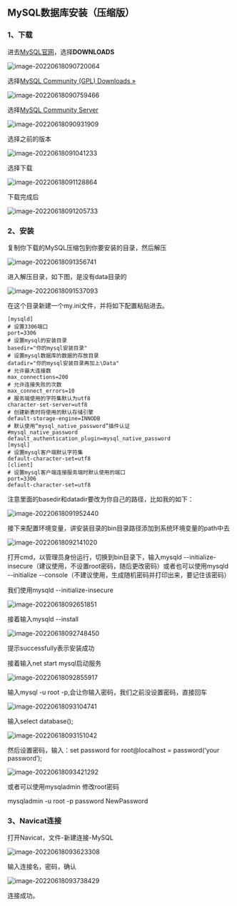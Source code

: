 ## MySQL数据库安装（压缩版）



### 1、下载

进去[MySQL官网](https://dev.mysql.com/)，选择**DOWNLOADS**

![image-20220618090720064](https://raw.githubusercontent.com/kangyouwei111/image/master/img/image-20220618090720064.png)

选择[MySQL Community (GPL) Downloads »](https://dev.mysql.com/downloads/)

![image-20220618090759466](https://raw.githubusercontent.com/kangyouwei111/image/master/img/image-20220618090759466.png)

选择[MySQL Community Server](https://dev.mysql.com/downloads/mysql/)

![image-20220618090931909](https://raw.githubusercontent.com/kangyouwei111/image/master/img/image-20220618090931909.png)

选择之前的版本

![image-20220618091041233](https://raw.githubusercontent.com/kangyouwei111/image/master/img/image-20220618091041233.png)

选择下载

![image-20220618091128864](https://raw.githubusercontent.com/kangyouwei111/image/master/img/image-20220618091128864.png)

下载完成后

![image-20220618091205733](https://raw.githubusercontent.com/kangyouwei111/image/master/img/image-20220618091205733.png)



### 2、安装

复制你下载的MySQL压缩包到你要安装的目录，然后解压

![image-20220618091356741](https://raw.githubusercontent.com/kangyouwei111/image/master/img/image-20220618091356741.png)

进入解压目录，如下图，是没有data目录的

![image-20220618091537093](https://raw.githubusercontent.com/kangyouwei111/image/master/img/image-20220618091537093.png)

在这个目录新建一个my.ini文件，并将如下配置粘贴进去。

```
[mysqld]
# 设置3306端口
port=3306
# 设置mysql的安装目录
basedir="你的mysql安装目录"
# 设置mysql数据库的数据的存放目录
datadir="你的mysql安装目录再加上\Data"
# 允许最大连接数
max_connections=200
# 允许连接失败的次数
max_connect_errors=10
# 服务端使用的字符集默认为utf8
character-set-server=utf8
# 创建新表时将使用的默认存储引擎
default-storage-engine=INNODB
# 默认使用“mysql_native_password”插件认证
#mysql_native_password
default_authentication_plugin=mysql_native_password
[mysql]
# 设置mysql客户端默认字符集
default-character-set=utf8
[client]
# 设置mysql客户端连接服务端时默认使用的端口
port=3306
default-character-set=utf8

```

注意里面的basedir和datadir要改为你自己的路径，比如我的如下：

![image-20220618091952440](https://raw.githubusercontent.com/kangyouwei111/image/master/img/image-20220618091952440.png)

接下来配置环境变量，讲安装目录的bin目录路径添加到系统环境变量的path中去

![image-20220618092141020](https://raw.githubusercontent.com/kangyouwei111/image/master/img/image-20220618092141020.png)

打开cmd，以管理员身份运行，切换到bin目录下，输入mysqld  --initialize-insecure（建议使用，不设置root密码，随后更改密码）或者也可以使用mysqld  --initialize --console（不建议使用，生成随机密码并打印出来，要记住该密码）

我们使用mysqld  --initialize-insecure

![image-20220618092651851](https://raw.githubusercontent.com/kangyouwei111/image/master/img/image-20220618092651851.png)

接着输入mysqld --install

![image-20220618092748450](https://raw.githubusercontent.com/kangyouwei111/image/master/img/image-20220618092748450.png)

提示successfully表示安装成功

接着输入net start mysql启动服务

![image-20220618092855917](https://raw.githubusercontent.com/kangyouwei111/image/master/img/image-20220618092855917.png)

输入mysql -u root -p,会让你输入密码，我们之前没设置密码，直接回车

![image-20220618093104741](https://raw.githubusercontent.com/kangyouwei111/image/master/img/image-20220618093104741.png)

输入select database();

![image-20220618093151042](https://raw.githubusercontent.com/kangyouwei111/image/master/img/image-20220618093151042.png)

然后设置密码，输入：set password for root@localhost = password(‘your password’);

![image-20220618093421292](https://raw.githubusercontent.com/kangyouwei111/image/master/img/image-20220618093421292.png)

或者可以使用mysqladmin 修改root密码

mysqladmin -u root -p password NewPassword



### 3、Navicat连接

打开Navicat，文件-新建连接-MySQL

![image-20220618093623308](https://raw.githubusercontent.com/kangyouwei111/image/master/img/image-20220618093623308.png)

输入连接名，密码，确认

![image-20220618093738429](https://raw.githubusercontent.com/kangyouwei111/image/master/img/image-20220618093738429.png)

连接成功。

